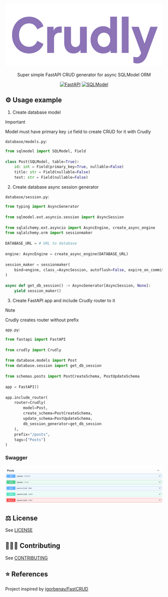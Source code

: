 <div align="center">

<img alt="Crudly" src="./.assets/crudly.png" height="200">

Super simple FastAPI CRUD generator for async SQLModel ORM

[<img alt="FastAPI" height=150 src="https://camo.githubusercontent.com/4ebb06d037b495f2c4c67e0ee4599f747e94e6323ece758a7da27fbbcb411250/68747470733a2f2f666173746170692e7469616e676f6c6f2e636f6d2f696d672f6c6f676f2d6d617267696e2f6c6f676f2d7465616c2e706e67" />](https://fastapi.tiangolo.com) [<img alt="SQLModel" height=150 src="https://camo.githubusercontent.com/af233532c9930e308adc996aa83bb1dedcdda51a98bb9e252ca03e937767e919/68747470733a2f2f73716c6d6f64656c2e7469616e676f6c6f2e636f6d2f696d672f6c6f676f2d6d617267696e2f6c6f676f2d6d617267696e2d766563746f722e737667236f6e6c792d6c69676874" />](https://sqlmodel.tiangolo.com)


</div>

## ⚙️ Usage example

1. Create database model

> [!IMPORTANT]
> Model must have primary key `id` field to create CRUD for it with Crudly

`database/models.py`:

```python
from sqlmodel import SQLModel, Field

class Post(SQLModel, table=True):
    id: int = Field(primary_key=True, nullable=False)
    title: str = Field(nullable=False)
    text: str = Field(nullable=False)
```

2. Create database async session generator

`database/session.py`:

```python
from typing import AsyncGenerator

from sqlmodel.ext.asyncio.session import AsyncSession

from sqlalchemy.ext.asyncio import AsyncEngine, create_async_engine
from sqlalchemy.orm import sessionmaker

DATABASE_URL = # URL to database

engine: AsyncEngine = create_async_engine(DATABASE_URL)

session_maker = sessionmaker(
    bind=engine, class_=AsyncSession, autoflush=False, expire_on_commit=False
)

async def get_db_session() -> AsyncGenerator[AsyncSession, None]:    
    yield session_maker()
```

3. Create FastAPI app and include Crudly router to it

> [!NOTE]
> Crudly creates router without prefix

`app.py`:

```python
from fastapi import FastAPI

from crudly import Crudly

from database.models import Post
from database.session import get_db_session

from schemas.posts import PostCreateSchema, PostUpdateSchema

app = FastAPI()

app.include_router(
    router=Crudly(
        model=Post,
        create_schema=PostCreateSchema,
        update_schema=PostUpdateSchema,
        db_session_generator=get_db_session
    ),
    prefix="/posts",
    tags=["Posts"]
)
```

### Swagger

<img alt="Swagger" src="./.assets/swagger.png">

## ⚖️ License

See [LICENSE](./LICENSE)

## 🧑‍🤝‍🧑 Contributing

See [CONTRIBUTING](./CONTRIBUTING)

## ⭐ References

Project inspired by [igorbenav/FastCRUD](https://github.com/igorbenav/FastCRUD)